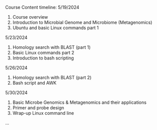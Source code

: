 Course Content timeline:
5/19/2024
1) Course overview
2) Introduction to Microbial Genome and Microbiome (Metagenomics)
3) Ubuntu and basic Linux commands part 1

5/23/2024
1) Homology search with BLAST (part 1)
2) Basic Linux commands part 2
3) Introduction to bash scripting

5/26/2024
1) Homology search with BLAST (part 2)
2) Bash script and AWK

5/30/2024
1) Basic Microbe Genomics & Metagenomics and their applications 
2) Primer and probe design  
3) Wrap-up Linux command line

...
